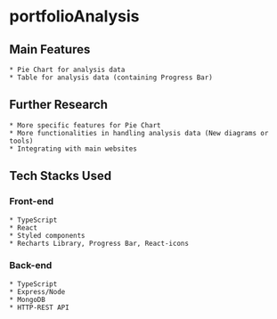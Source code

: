 # portfolioAnalysis

## Main Features
    * Pie Chart for analysis data
    * Table for analysis data (containing Progress Bar)

## Further Research
    * More specific features for Pie Chart
    * More functionalities in handling analysis data (New diagrams or tools)
    * Integrating with main websites

## Tech Stacks Used

### Front-end
    * TypeScript
    * React
    * Styled components
    * Recharts Library, Progress Bar, React-icons
### Back-end
    * TypeScript
    * Express/Node
    * MongoDB
    * HTTP-REST API
